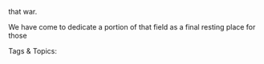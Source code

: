 that war.
  We have come to 
dedicate a portion of 
that field as a final 
resting place for those 

   Tags & Topics:
   